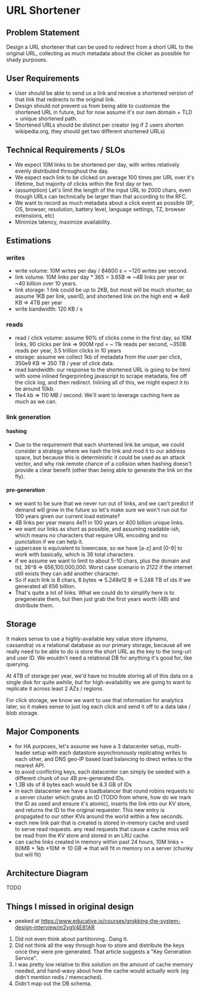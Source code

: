 # URL Shortener

## Problem Statement

Design a URL shortener that can be used to redirect from a short URL to the original URL, collecting as much metadata about the clicker as possible for shady purposes. 

## User Requirements

- User should be able to send us a link and receive a shortened version of that link that redirects to the original link.
- Design should not prevent us from being able to customize the shortened URL in future, but for now assume it's our own domain + TLD + unique shortened path. 
- Shortened URLs should be distinct per creator (eg if 2 users shorten wikipedia.org, they should get two different shortened URLs)

## Technical Requirements / SLOs
- We expect 10M links to be shortened per day, with writes relatively evenly distributed throughout the day. 
- We expect each link to be clicked on average 100 times per URL over it's lifetime, but majority of clicks within the first day or two. 
- (assumption) Let's limit the length of the input URL to 2000 chars, even though URLs can technically be larger than that according to the RFC. 
- We want to record as much metadata about a click event as possible (IP, OS, browser, resolution, battery level, language settings, TZ, browser extensions, etc)
- Minimize latency, maximize availability. 

## Estimations

### writes 
- write volume: 10M writes per day / 84600 s = ~120 writes per second.
- link volume: 10M links per day * 365 = 3.65B => ~4B links per year or ~40 billion over 10 years. 
- link storage: 1 link could be up to 2KB, but most will be much shorter, so assume 1KB per link, userID, and shortened link on the high end => 4e9 KB => 4TB per year
- write bandwidth: 120 KB / s

### reads 
- read / click volume: assume 90% of clicks come in the first day, so 10M links, 90 clicks per link => 900M rpd = ~ 11k reads per second, ~350B reads per year, 3.5 trillion clicks in 10 years
- storage: assume we collect 1kb of metadata from the user per click, 350e9 KB => 350 TB / year of click data. 
- read bandwidth: our response to the shortened URL is going to be html with some inlined fingerprinting javascript to scrape metadata, fire off the click log, and then redirect. Inlining all of this, we might expect it to be around 10kb. 
- 11e4 kb => 110 MB / second. We'll want to leverage caching here as much as we can. 

### link generation 

#### hashing
- Due to the requirement that each shortened link be unique, we could consider a strategy where we hash the link and mod it to our address space, but because this is deterministic it could be used as an attack vector, and why risk remote chance of a collision when hashing doesn't provide a clear benefit (other than being able to generate the link on the fly). 

#### pre-generation 
- we want to be sure that we never run out of links, and we can't predict if demand will grow in the future so let's make sure we won't run out for 100 years given our current load estimate? 
- 4B links per year means 4e11 in 100 years or 400 billion unique links. 
- we want our links as short as possible, and assuming readable-ish, which means no characters that require URL encoding and no punctation if we can help it. 
- uppercase is equivalent to lowercase, so we have [a-z] and [0-9] to work with basically, which is 36 total characters. 
- if we assume we want to limit to about 5-10 chars, plus the domain and tld, 36^8 => 656,100,000,000. Worst case scenario in 2122 if the internet still exists they can add another character. 
- So if each link is 8 chars, 8 bytes => 5.248e12 B => 5.248 TB of ids if we generated all 656 billion.
- That's quite a lot of links. What we could do to simplify here is to pregenerate them, but then just grab the first years worth (4B) and distribute them. 

## Storage

It makes sense to use a highly-available key value store (dynamo, cassandra) vs a relational database as our primary storage, because all we really need to be able to do is store the short URL as the key to the long-url and user ID. We wouldn't need a relational DB for anything it's good for, like querying.

At 4TB of storage per year, we'd have no trouble storing all of this data on a single disk for quite awhile, but for high-availability we are going to want to replicate it across least 2 AZs / regions. 

For click storage, we know we want to use that information for analytics later, so it makes sense to just log each click and send it off to a data lake / blob storage. 

## Major Components
- for HA purposes, let's assume we have a 3 datacenter setup, multi-leader setup with each datastore asynchronously replicating writes to each other, and DNS geo-IP based load balancing to direct writes to the nearest API.  
- to avoid conflicting keys, each datacenter can simply be seeded with a different chunk of our 4B pre-generated IDs. 
- 1.3B ids of 8 bytes each would be 8.3 GB of IDs
- in each datacenter we have a loadbalancer that round robins requests to a server cluster which grabs an ID (TODO from where, how do we mark the ID as used and ensure it's atomic), inserts the link into our KV store, and returns the ID to the original requester. This new entry is propagated to our other KVs around the world within a few seconds.
- each new link pair that is created is stored in-memory cache and used to serve read requests. any read requests that cause a cache miss will be read from the KV store and stored in an LRU cache.  
- can cache links created in memory within past 24 hours, 10M links = 80MB + 1kb *10M => 10 GB => that will fit in memory on a server (chunky but will fit) 


## Architecture Diagram

TODO 

## Things I missed in original design
- peeked at https://www.educative.io/courses/grokking-the-system-design-interview/m2ygV4E81AR 

1. Did not even think about partitioning.. Dang it.
2. Did not think all the way through how to store and distribute the keys once they were pre-generated. That article suggests a "Key Generation Service". 
3. I was pretty low relative to this solution on the amount of cache memory needed, and hand-wavy about how the cache would actually work (eg didn't mention redis / memcached).
4. Didn't map out the DB schema. 